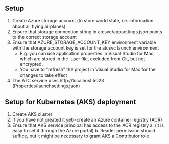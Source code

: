 Setup
----

1. Create Azure storage account (to store world state, i.e. information about all flying airplanes)
1. Ensure that storage connection string in atcsvc/appsettings.json points to the correct storage account
1. Ensure that AZURE_STORAGE_ACCOUNT_KEY environment variable with the storage account key is set for the atcsvc launch environment
    * E.g. you can use application properties in Visual Studio for Mac, which are stored in the .user file,  excluded from Git, but not encrypted.
    * You have to "refresh" the project in Visual Studio for Mac for the changes to take effect
1. The ATC service uses http://localhost:5023 (Properties/launchsettings.json)


Setup for Kubernetes (AKS) deployment
----
1. Create AKS cluster
1. If you have not created it yet--create an Azure container registry (ACR)
1. Ensure that AKS service principal has access to the ACR registry 
    a. (it is easy to set it through the Azure portal)
    b. Reader permission should suffice, but it might be necessary to grant AKS a Contributor role